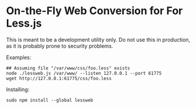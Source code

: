 On-the-Fly Web Conversion for For Less.js
=========================================

This is meant to be a development utility only. Do not use this
in production, as it is probably prone to security problems.

Examples:

    ## Assuming file "/var/www/css/foo.less" exists
    node ./lessweb.js /var/www/ --listen 127.0.0.1 --port 61775
    wget http://127.0.0.1:61775/css/foo.less

Installing:

    sudo npm install --global lessweb

